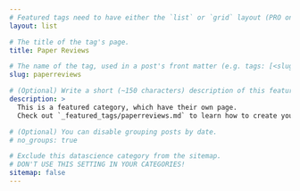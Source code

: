 ```yaml
---
# Featured tags need to have either the `list` or `grid` layout (PRO only).
layout: list

# The title of the tag's page.
title: Paper Reviews

# The name of the tag, used in a post's front matter (e.g. tags: [<slug>]).
slug: paperreviews

# (Optional) Write a short (~150 characters) description of this featured tag.
description: >
  This is a featured category, which have their own page.
  Check out `_featured_tags/paperreviews.md` to learn how to create your own.

# (Optional) You can disable grouping posts by date.
# no_groups: true

# Exclude this datascience category from the sitemap.
# DON'T USE THIS SETTING IN YOUR CATEGORIES!
sitemap: false
---
```

